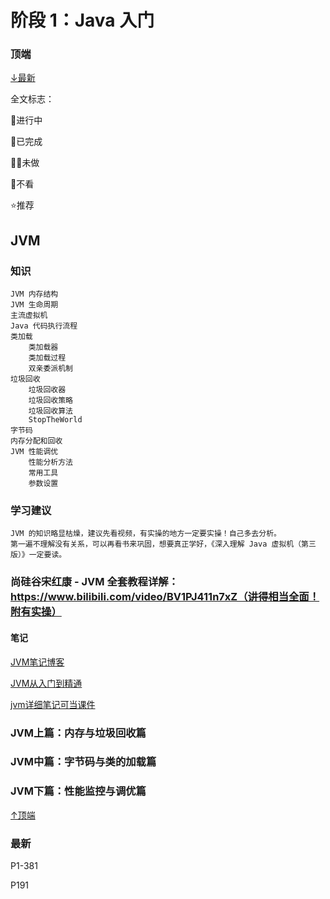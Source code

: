 # 阶段 1：Java 入门

### 顶端

[↓最新](###最新)

全文标志：

🚩进行中

🏁已完成

🏳️‍🌈未做

🏴不看

⭐推荐



## JVM

### 知识
	JVM 内存结构
	JVM 生命周期
	主流虚拟机
	Java 代码执行流程
	类加载
		类加载器
		类加载过程
		双亲委派机制
	垃圾回收
		垃圾回收器
		垃圾回收策略
		垃圾回收算法
		StopTheWorld
	字节码
	内存分配和回收
	JVM 性能调优
		性能分析方法
		常用工具
		参数设置
### 学习建议
	JVM 的知识略显枯燥，建议先看视频，有实操的地方一定要实操！自己多去分析。
	第一遍不理解没有关系，可以再看书来巩固，想要真正学好，《深入理解 Java 虚拟机（第三版）》一定要读。


### 尚硅谷宋红康 - JVM 全套教程详解：https://www.bilibili.com/video/BV1PJ411n7xZ（讲得相当全面！附有实操）

#### 笔记

[JVM笔记博客](https://blog.csdn.net/TZ845195485/article/details/93238857)

[JVM从入门到精通](https://www.yuque.com/u21195183/jvm)

[jvm详细笔记可当课件](https://blog.csdn.net/sj15814963053/category_10559979.html)



### JVM上篇：内存与垃圾回收篇





### JVM中篇：字节码与类的加载篇



### JVM下篇：性能监控与调优篇





[↑顶端](###顶端)

### 最新

P1-381

P191